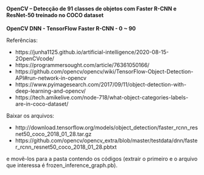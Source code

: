 <h4>OpenCV – Detecção de 91 classes de objetos com Faster R-CNN e ResNet-50 treinado no COCO dataset</h4>

<b>OpenCV DNN - TensorFlow Faster R-CNN - 0 ~ 90</b>

<p>Referências: </p>

<ul>
<li>https://junha1125.github.io/artificial-intelligence/2020-08-15-2OpenCVcode/</li>
<li>https://programmersought.com/article/76361050166/</li>
<li>https://github.com/opencv/opencv/wiki/TensorFlow-Object-Detection-API#run-network-in-opencv</li>
<li>https://www.pyimagesearch.com/2017/09/11/object-detection-with-deep-learning-and-opencv/</li>
<li>https://tech.amikelive.com/node-718/what-object-categories-labels-are-in-coco-dataset/</li>
</ul>


<p>Baixar os arquivos: </p>

<ul>
<li>http://download.tensorflow.org/models/object_detection/faster_rcnn_resnet50_coco_2018_01_28.tar.gz</li>
<li>https://github.com/opencv/opencv_extra/blob/master/testdata/dnn/faster_rcnn_resnet50_coco_2018_01_28.pbtxt</li>
</ul>

<p>e movê-los para a pasta contendo os códigos (extrair o primeiro e o arquivo que interessa é frozen_inference_graph.pb).</p>


